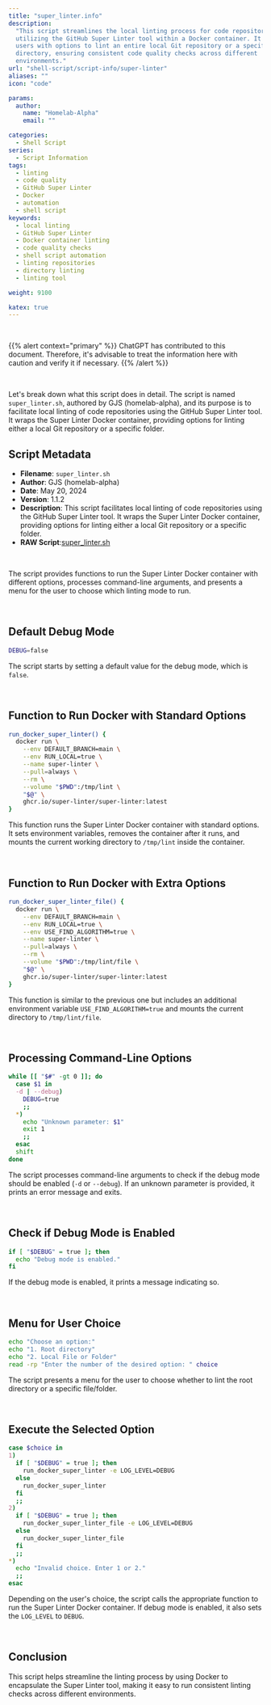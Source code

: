 ```yaml
---
title: "super_linter.info"
description:
  "This script streamlines the local linting process for code repositories by
  utilizing the GitHub Super Linter tool within a Docker container. It provides
  users with options to lint an entire local Git repository or a specific
  directory, ensuring consistent code quality checks across different
  environments."
url: "shell-script/script-info/super-linter"
aliases: ""
icon: "code"

params:
  author:
    name: "Homelab-Alpha"
    email: ""

categories:
  - Shell Script
series:
  - Script Information
tags:
  - linting
  - code quality
  - GitHub Super Linter
  - Docker
  - automation
  - shell script
keywords:
  - local linting
  - GitHub Super Linter
  - Docker container linting
  - code quality checks
  - shell script automation
  - linting repositories
  - directory linting
  - linting tool

weight: 9100

katex: true
---
```


<br />

{{% alert context="primary" %}}
ChatGPT has contributed to this document. Therefore, it's advisable to treat the
information here with caution and verify it if necessary. {{% /alert %}}

<br />

Let's break down what this script does in detail. The script is named
`super_linter.sh`, authored by GJS (homelab-alpha), and its purpose is to
facilitate local linting of code repositories using the GitHub Super Linter
tool. It wraps the Super Linter Docker container, providing options for linting
either a local Git repository or a specific folder.

## Script Metadata

- **Filename**: `super_linter.sh`
- **Author**: GJS (homelab-alpha)
- **Date**: May 20, 2024
- **Version**: 1.1.2
- **Description**: This script facilitates local linting of code repositories
  using the GitHub Super Linter tool. It wraps the Super Linter Docker
  container, providing options for linting either a local Git repository or a
  specific folder.
- **RAW Script**:[super_linter.sh]

<br />

The script provides functions to run the Super Linter Docker container with
different options, processes command-line arguments, and presents a menu for the
user to choose which linting mode to run.

<br />

## Default Debug Mode

```bash
DEBUG=false
```

The script starts by setting a default value for the debug mode, which is
`false`.

<br />

## Function to Run Docker with Standard Options

```bash
run_docker_super_linter() {
  docker run \
    --env DEFAULT_BRANCH=main \
    --env RUN_LOCAL=true \
    --name super-linter \
    --pull=always \
    --rm \
    --volume "$PWD":/tmp/lint \
    "$@" \
    ghcr.io/super-linter/super-linter:latest
}
```

This function runs the Super Linter Docker container with standard options. It
sets environment variables, removes the container after it runs, and mounts the
current working directory to `/tmp/lint` inside the container.

<br />

## Function to Run Docker with Extra Options

```bash
run_docker_super_linter_file() {
  docker run \
    --env DEFAULT_BRANCH=main \
    --env RUN_LOCAL=true \
    --env USE_FIND_ALGORITHM=true \
    --name super-linter \
    --pull=always \
    --rm \
    --volume "$PWD":/tmp/lint/file \
    "$@" \
    ghcr.io/super-linter/super-linter:latest
}
```

This function is similar to the previous one but includes an additional
environment variable `USE_FIND_ALGORITHM=true` and mounts the current directory
to `/tmp/lint/file`.

<br />

## Processing Command-Line Options

```bash
while [[ "$#" -gt 0 ]]; do
  case $1 in
  -d | --debug)
    DEBUG=true
    ;;
  *)
    echo "Unknown parameter: $1"
    exit 1
    ;;
  esac
  shift
done
```

The script processes command-line arguments to check if the debug mode should be
enabled (`-d` or `--debug`). If an unknown parameter is provided, it prints an
error message and exits.

<br />

## Check if Debug Mode is Enabled

```bash
if [ "$DEBUG" = true ]; then
  echo "Debug mode is enabled."
fi
```

If the debug mode is enabled, it prints a message indicating so.

<br />

## Menu for User Choice

```bash
echo "Choose an option:"
echo "1. Root directory"
echo "2. Local File or Folder"
read -rp "Enter the number of the desired option: " choice
```

The script presents a menu for the user to choose whether to lint the root
directory or a specific file/folder.

<br />

## Execute the Selected Option

```bash
case $choice in
1)
  if [ "$DEBUG" = true ]; then
    run_docker_super_linter -e LOG_LEVEL=DEBUG
  else
    run_docker_super_linter
  fi
  ;;
2)
  if [ "$DEBUG" = true ]; then
    run_docker_super_linter_file -e LOG_LEVEL=DEBUG
  else
    run_docker_super_linter_file
  fi
  ;;
*)
  echo "Invalid choice. Enter 1 or 2."
  ;;
esac
```

Depending on the user's choice, the script calls the appropriate function to run
the Super Linter Docker container. If debug mode is enabled, it also sets the
`LOG_LEVEL` to `DEBUG`.

<br />

## Conclusion

This script helps streamline the linting process by using Docker to encapsulate
the Super Linter tool, making it easy to run consistent linting checks across
different environments.

[super_linter.sh]:
  https://raw.githubusercontent.com/homelab-alpha/shell-script/main/scripts/super_linter.sh

